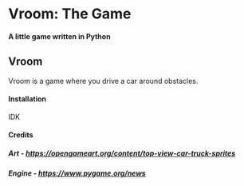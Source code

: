 # Vroom: The Game
#### A little game written in Python

## Vroom
Vroom is a game where you drive a car around obstacles.

#### Installation

IDK

#### Credits
##### Art - https://opengameart.org/content/top-view-car-truck-sprites
##### Engine - https://www.pygame.org/news